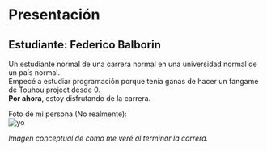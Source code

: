 # Presentación
## Estudiante: Federico Balborin

Un estudiante normal de una carrera normal en una universidad normal de un país normal.
<br>Empecé a estudiar programación porque tenía ganas de hacer un fangame de Touhou project desde 0.
<br>**Por ahora**, estoy disfrutando de la carrera.

Foto de mi persona (No realmente):<br>
![yo](https://static.tvtropes.org/pmwiki/pub/images/Steven_Seagal_00231_8426.jpg)

*Imagen conceptual de como me veré al terminar la carrera.*
